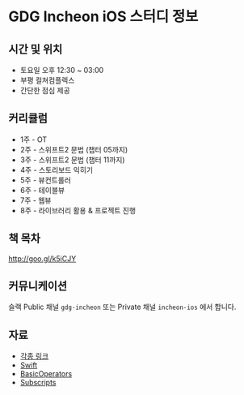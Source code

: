 # GDG Incheon iOS 스터디 정보

## 시간 및 위치
* 토요일 오후 12:30 ~ 03:00
* 부평 컬쳐컴플렉스
* 간단한 점심 제공

## 커리큘럼
* 1주 - OT<br>
* 2주 - 스위프트2 문법 (챕터 05까지)<br>
* 3주 - 스위프트2 문법 (챕터 11까지)<br>
* 4주 - 스토리보드 익히기<br>
* 5주 - 뷰컨트롤러<br>
* 6주 - 테이블뷰<br>
* 7주 - 웹뷰<br>
* 8주 - 라이브러리 활용 & 프로젝트 진행<br>

## 책 목차
http://goo.gl/k5iCJY

## 커뮤니케이션
슬랙 Public 채널 `gdg-incheon` 또는 Private 채널 `incheon-ios` 에서 합니다.

## 자료
* [각종 링크](./Link.md)
* [Swift](./Swift.md)
* [BasicOperators](./BasicOperators.md)
* [Subscripts](./Subscripts.md)